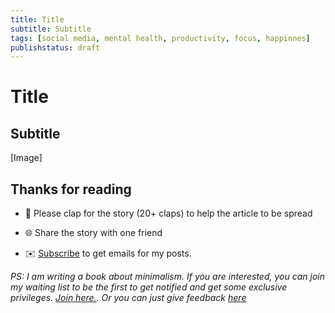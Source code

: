 ```yaml
---
title: Title
subtitle: Subtitle
tags: [social media, mental health, productivity, focus, happinnes]
publishstatus: draft
---
```

# Title
## Subtitle

[Image]

## Thanks for reading

-   👏 Please clap for the story (20+ claps) to help the article to be spread

-   🌐 Share the story with one friend

-   ✉️ [Subscribe](https://milhoornaert.medium.com/subscribe) to get emails for my posts.


*PS: I am writing a book about minimalism. If you are interested, you can join my waiting list to be the first to get notified and get some exclusive privileges. [Join here.](https://book.milh.tech). Or you can just give feedback [here](https://tripetto.app/run/Q2P5XV2W6E)*
